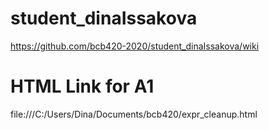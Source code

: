 # student_dinaIssakova
https://github.com/bcb420-2020/student_dinaIssakova/wiki

# HTML Link for A1
file:///C:/Users/Dina/Documents/bcb420/expr_cleanup.html
